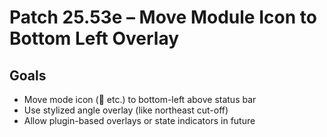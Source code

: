 # Patch 25.53e – Move Module Icon to Bottom Left Overlay

## Goals
- Move mode icon (💭 etc.) to bottom-left above status bar
- Use stylized angle overlay (like northeast cut-off)
- Allow plugin-based overlays or state indicators in future
